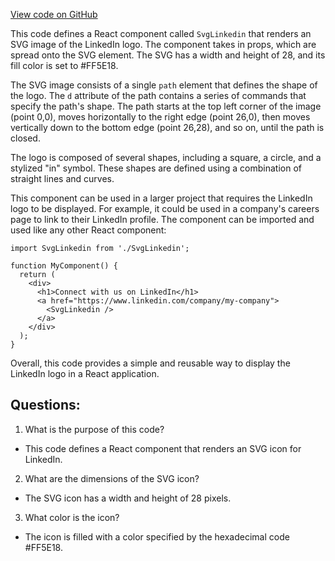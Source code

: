 [View code on GitHub](https://github.com/ergoplatform/ergoweb/components/icons/Linkedin.js)

This code defines a React component called `SvgLinkedin` that renders an SVG image of the LinkedIn logo. The component takes in props, which are spread onto the SVG element. The SVG has a width and height of 28, and its fill color is set to #FF5E18.

The SVG image consists of a single `path` element that defines the shape of the logo. The `d` attribute of the path contains a series of commands that specify the path's shape. The path starts at the top left corner of the image (point 0,0), moves horizontally to the right edge (point 26,0), then moves vertically down to the bottom edge (point 26,28), and so on, until the path is closed.

The logo is composed of several shapes, including a square, a circle, and a stylized "in" symbol. These shapes are defined using a combination of straight lines and curves.

This component can be used in a larger project that requires the LinkedIn logo to be displayed. For example, it could be used in a company's careers page to link to their LinkedIn profile. The component can be imported and used like any other React component:

```
import SvgLinkedin from './SvgLinkedin';

function MyComponent() {
  return (
    <div>
      <h1>Connect with us on LinkedIn</h1>
      <a href="https://www.linkedin.com/company/my-company">
        <SvgLinkedin />
      </a>
    </div>
  );
}
```

Overall, this code provides a simple and reusable way to display the LinkedIn logo in a React application.
## Questions: 
 1. What is the purpose of this code?
- This code defines a React component that renders an SVG icon for LinkedIn.

2. What are the dimensions of the SVG icon?
- The SVG icon has a width and height of 28 pixels.

3. What color is the icon?
- The icon is filled with a color specified by the hexadecimal code #FF5E18.